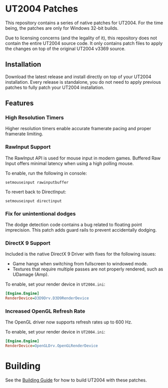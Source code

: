 # UT2004 Patches

This repository contains a series of native patches for UT2004. For the time
being, the patches are only for Windows 32-bit builds.

Due to licensing concerns (and the legality of it), this repository does not
contain the entire UT2004 source code. It only contains patch files to apply
the changes on top of the original UT2004 v3369 source.


## Installation

Download the latest release and install directly on top of your UT2004
installation. Every release is standalone, you do not need to apply previous
patches to fully patch your UT2004 installation.


## Features

### High Resolution Timers

Higher resolution timers enable accurate framerate pacing and proper framerate
limiting.

### RawInput Support

The RawInput API is used for mouse input in modern games. Buffered Raw Input
offers minimal latency when using a high polling mouse.

To enable, run the following in console:
```
setmouseinput rawinputbuffer
```

To revert back to DirectInput:
```
setmouseinput directinput
```

### Fix for unintentional dodges

The dodge detection code contains a bug related to floating point imprecision.
This patch adds guard rails to prevent accidentally dodging.

### DirectX 9 Support

Included is the native DirectX 9 Driver with fixes for the following issues:
* Game hangs when switching from fullscreen to windowed mode.
* Textures that require multiple passes are not properly rendered, such as
  UDamage (Amp).

To enable, set your render device in `UT2004.ini`:
```ini
[Engine.Engine]
RenderDevice=D3D9Drv.D3D9RenderDevice
```

### Increased OpenGL Refresh Rate

The OpenGL driver now supports refresh rates up to 600 Hz.

To enable, set your render device in `UT2004.ini`:
```ini
[Engine.Engine]
RenderDevice=OpenGLDrv.OpenGLRenderDevice
```

# Building

See the [Building Guide](doc/building.md) for how to build UT2004 with these
patches.
